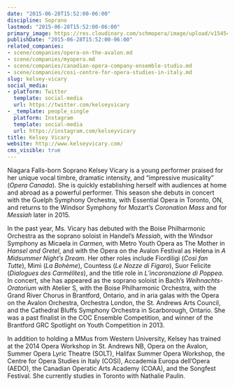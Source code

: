 ```yaml
---
date: "2015-06-28T15:52:00-06:00"
discipline: Soprano
lastmod: "2015-06-28T15:52:00-06:00"
primary_image: https://res.cloudinary.com/schmopera/image/upload/v1545409169/media/webhook-uploads/1435524989024/KelseyVicary_headshotSquare.jpg.jpg
publishDate: "2015-06-28T15:52:00-06:00"
related_companies:
- scene/companies/opera-on-the-avalon.md
- scene/companies/myopera.md
- scene/companies/canadian-opera-company-ensemble-studio.md
- scene/companies/cosi-centre-for-opera-studies-in-italy.md
slug: kelsey-vicary
social_media:
- platform: Twitter
  template: social-media
  url: https://twitter.com/kelseyvicary
- _template: people_single
  platform: Instagram
  template: social-media
  url: https://instagram.com/kelseyvicary
title: Kelsey Vicary
website: http://www.kelseyvicary.com/
cms_visible: true
---
```


Niagara Falls-born Soprano Kelsey Vicary is a young performer praised for her unique vocal timbre, dramatic intensity, and “impressive musicality” (*Opera Canada*). She is quickly establishing herself with audiences at home and abroad as a powerful performer.  This season she debuts in concert with the Guelph Symphony Orchestra, with Essential Opera in Toronto, ON, and returns to the Windsor Symphony for Mozart’s *Coronation Mass* and for *Messiah* later in 2015.
 
In the past year, Ms. Vicary has debuted with the Boise Philharmonic Orchestra as the soprano soloist in Handel’s *Messiah*, with the Windsor Symphony as Micaela in *Carmen*, with Metro Youth Opera as The Mother in *Hansel and Gretel*, and with the Opera on the Avalon Festival as Helena in *A Midsummer Night’s Dream*. Her other roles include Fiordiligi (*Così fan Tutte*), Mimì (*La Bohème*), Countess (*Le Nozze di Figaro*), Suor Felicite (*Dialogues des Carmélites*), and the title role in *L’incoronazione di Poppea*. In concert, she has appeared as the soprano soloist in Bach’s *Weihnachts-Oratorium* with Atelier S, with the Boise Philharmonic Orchestra, with the Grand River Chorus in Brantford, Ontario, and in aria galas with the Opera on the Avalon Orchestra, Orchestra London, the St. Andrews Arts Council, and the Cathedral Bluffs Symphony Orchestra in Scarborough, Ontario.  She was a past finalist in the COC Ensemble Competition, and winner of the Brantford GRC Spotlight on Youth Competition in 2013.  
 
In addition to holding a MMus from Western University, Kelsey has trained at the 2014 Opera Workshop in St. Andrews NB, Opera on the Avalon, Summer Opera Lyric Theatre (SOLT), Halifax Summer Opera Workshop, the Centre for Opera Studies in Italy (COSI), Accademia Europa dell’Opera (AEDO), the Canadian Operatic Arts Academy (COAA), and the Songfest Festival. She currently studies in Toronto with Nathalie Paulin.
